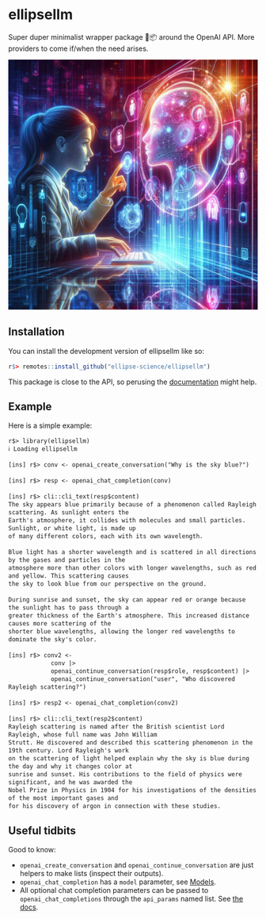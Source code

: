 # ellipsellm

Super duper minimalist wrapper package 🍬📦 around the OpenAI API. More providers to
come if/when the need arises.

![logo](img.jpg)

## Installation

You can install the development version of ellipsellm like so:

``` r
r$> remotes::install_github("ellipse-science/ellipsellm")
```

This package is close to the API, so perusing the [documentation](https://platform.openai.com/docs/api-reference/chat) might help.

## Example

Here is a simple example:

```
r$> library(ellipsellm)
ℹ Loading ellipsellm

[ins] r$> conv <- openai_create_conversation("Why is the sky blue?")

[ins] r$> resp <- openai_chat_completion(conv)

[ins] r$> cli::cli_text(resp$content)
The sky appears blue primarily because of a phenomenon called Rayleigh scattering. As sunlight enters the
Earth's atmosphere, it collides with molecules and small particles. Sunlight, or white light, is made up
of many different colors, each with its own wavelength.

Blue light has a shorter wavelength and is scattered in all directions by the gases and particles in the
atmosphere more than other colors with longer wavelengths, such as red and yellow. This scattering causes
the sky to look blue from our perspective on the ground.

During sunrise and sunset, the sky can appear red or orange because the sunlight has to pass through a
greater thickness of the Earth's atmosphere. This increased distance causes more scattering of the
shorter blue wavelengths, allowing the longer red wavelengths to dominate the sky's color.

[ins] r$> conv2 <-
            conv |>
            openai_continue_conversation(resp$role, resp$content) |>
            openai_continue_conversation("user", "Who discovered Rayleigh scattering?")

[ins] r$> resp2 <- openai_chat_completion(conv2)

[ins] r$> cli::cli_text(resp2$content)
Rayleigh scattering is named after the British scientist Lord Rayleigh, whose full name was John William
Strutt. He discovered and described this scattering phenomenon in the 19th century. Lord Rayleigh's work
on the scattering of light helped explain why the sky is blue during the day and why it changes color at
sunrise and sunset. His contributions to the field of physics were significant, and he was awarded the
Nobel Prize in Physics in 1904 for his investigations of the densities of the most important gases and
for his discovery of argon in connection with these studies.
```

## Useful tidbits

Good to know:

* `openai_create_conversation` and `openai_continue_conversation` are just helpers to make lists (inspect their outputs).
* `openai_chat_completion` has a `model` parameter, see [Models](https://platform.openai.com/docs/models).
* All optional chat completion parameters can be passed to `openai_chat_completions` through the `api_params` named list. See [the docs](https://platform.openai.com/docs/api-reference/chat/create).
